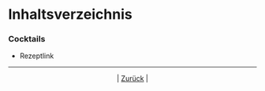 # Inhaltsverzeichnis

### Cocktails

- Rezeptlink



------

<p align="center">| <a href="../index.md">Zurück</a> |</p>

